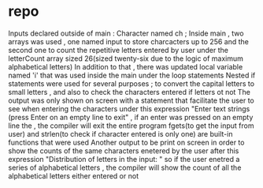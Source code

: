 # repo
Inputs declared outside of main : Character named ch ;
Inside main , two arrays was used , one named input to store charcacters up to 256 and the second one 
to count the repetitive letters entered by user under the letterCount array sized 26(sized twenty-six due to the logic of maximum alphabetical letters)
In addition to that , there was updated local variable named 'i' that was used inside the main under the loop statements 
Nested if statements were used for several purposes ; to convert the capital letters to small letters , and also to check the characters entered if letters ot not
The output was only shown on screen with a statement that facilitate the user to see when entering the characters under this expression 
"Enter text strings (press Enter on an empty line to exit" , if an enter was pressed on an empty line the , the compiler will exit the entire program 
fgets(to get the input from user) and strlen(to check if character entered is only one) are built-in functions that were used
Another output to be print on screen in order to show the counts of the same characters enetered by the user after this expression 
"Distribution of letters in the input: "
so if the user enetred a series of alphabetical letters , the compiler will show the count of all the alphabetical letters either entered or not
